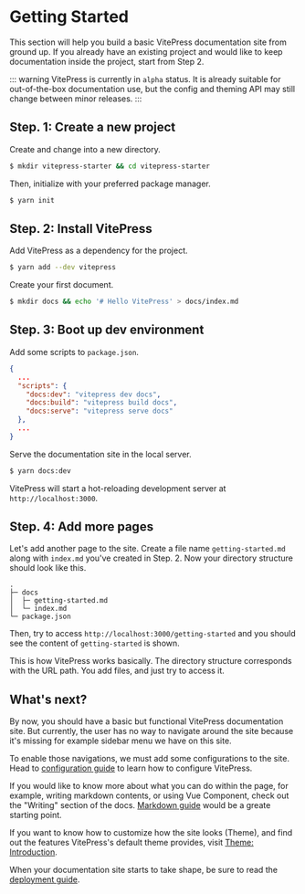 # Getting Started

This section will help you build a basic VitePress documentation site from ground up. If you already have an existing project and would like to keep documentation inside the project, start from Step 2.

::: warning
VitePress is currently in `alpha` status. It is already suitable for out-of-the-box documentation use, but the config and theming API may still change between minor releases.
:::

## Step. 1: Create a new project

Create and change into a new directory.

```bash
$ mkdir vitepress-starter && cd vitepress-starter
```

Then, initialize with your preferred package manager.

```bash
$ yarn init
```

## Step. 2: Install VitePress

Add VitePress as a dependency for the project.

```bash
$ yarn add --dev vitepress
```

Create your first document.

```bash
$ mkdir docs && echo '# Hello VitePress' > docs/index.md
```

## Step. 3: Boot up dev environment

Add some scripts to `package.json`.

```json
{
  ...
  "scripts": {
    "docs:dev": "vitepress dev docs",
    "docs:build": "vitepress build docs",
    "docs:serve": "vitepress serve docs"
  },
  ...
}
```

Serve the documentation site in the local server.

```bash
$ yarn docs:dev
```

VitePress will start a hot-reloading development server at `http://localhost:3000`.

## Step. 4: Add more pages

Let's add another page to the site. Create a file name `getting-started.md` along with `index.md` you've created in Step. 2. Now your directory structure should look like this.

```
.
├─ docs
│  ├─ getting-started.md
│  └─ index.md
└─ package.json
```

Then, try to access `http://localhost:3000/getting-started` and you should see the content of `getting-started` is shown.

This is how VitePress works basically. The directory structure corresponds with the URL path. You add files, and just try to access it.

## What's next?

By now, you should have a basic but functional VitePress documentation site. But currently, the user has no way to navigate around the site because it's missing for example sidebar menu we have on this site.

To enable those navigations, we must add some configurations to the site. Head to [configuration guide](./configuration) to learn how to configure VitePress.

If you would like to know more about what you can do within the page, for example, writing markdown contents, or using Vue Component, check out the "Writing" section of the docs. [Markdown guide](./markdown) would be a greate starting point.

If you want to know how to customize how the site looks (Theme), and find out the features VitePress's default theme provides, visit [Theme: Introduction](./theme-introduction).

When your documentation site starts to take shape, be sure to read the [deployment guide](./deploying).

